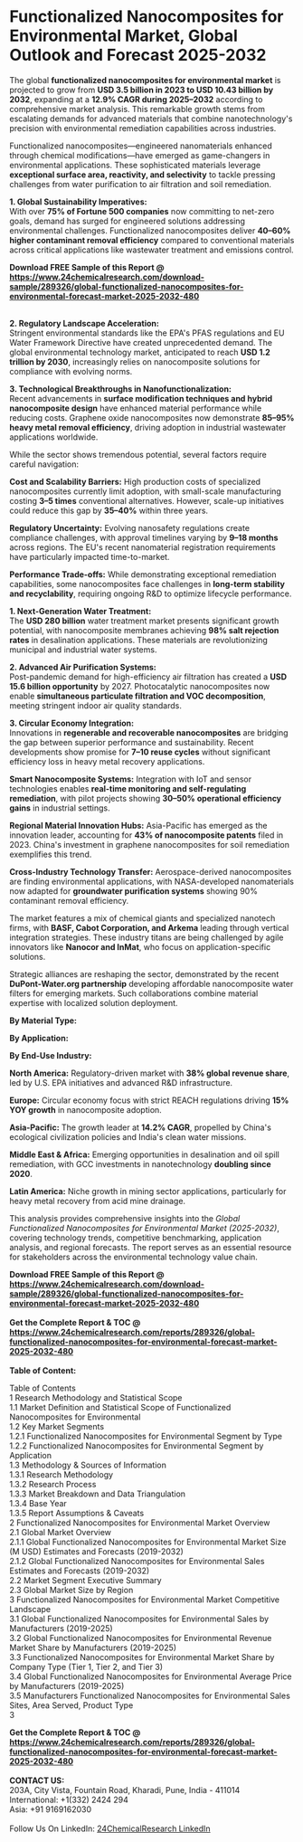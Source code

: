 <h1>Functionalized Nanocomposites for Environmental Market, Global Outlook and Forecast 2025-2032</h1><p>The global <strong>functionalized nanocomposites for environmental market</strong> is projected to grow from <strong>USD 3.5 billion in 2023 to USD 10.43 billion by 2032</strong>, expanding at a <strong>12.9% CAGR during 2025–2032</strong> according to comprehensive market analysis. This remarkable growth stems from escalating demands for advanced materials that combine nanotechnology's precision with environmental remediation capabilities across industries.</p><p>Functionalized nanocomposites—engineered nanomaterials enhanced through chemical modifications—have emerged as game-changers in environmental applications. These sophisticated materials leverage <strong>exceptional surface area, reactivity, and selectivity</strong> to tackle pressing challenges from water purification to air filtration and soil remediation.</p><p><strong>1. Global Sustainability Imperatives:</strong><br>
With over <strong>75% of Fortune 500 companies</strong> now committing to net-zero goals, demand has surged for engineered solutions addressing environmental challenges. Functionalized nanocomposites deliver <strong>40–60% higher contaminant removal efficiency</strong> compared to conventional materials across critical applications like wastewater treatment and emissions control.</p><div><b>Download FREE Sample of this Report @ 
            <a href="https://www.24chemicalresearch.com/download-sample/289326/global-functionalized-nanocomposites-for-environmental-forecast-market-2025-2032-480">
            https://www.24chemicalresearch.com/download-sample/289326/global-functionalized-nanocomposites-for-environmental-forecast-market-2025-2032-480</a></b></div><br><p><strong>2. Regulatory Landscape Acceleration:</strong><br>
Stringent environmental standards like the EPA's PFAS regulations and EU Water Framework Directive have created unprecedented demand. The global environmental technology market, anticipated to reach <strong>USD 1.2 trillion by 2030</strong>, increasingly relies on nanocomposite solutions for compliance with evolving norms.</p><p><strong>3. Technological Breakthroughs in Nanofunctionalization:</strong><br>
Recent advancements in <strong>surface modification techniques and hybrid nanocomposite design</strong> have enhanced material performance while reducing costs. Graphene oxide nanocomposites now demonstrate <strong>85–95% heavy metal removal efficiency</strong>, driving adoption in industrial wastewater applications worldwide.</p><p>While the sector shows tremendous potential, several factors require careful navigation:</p><p><strong>Cost and Scalability Barriers:</strong> High production costs of specialized nanocomposites currently limit adoption, with small-scale manufacturing costing <strong>3–5 times</strong> conventional alternatives. However, scale-up initiatives could reduce this gap by <strong>35–40%</strong> within three years.</p><p><strong>Regulatory Uncertainty:</strong> Evolving nanosafety regulations create compliance challenges, with approval timelines varying by <strong>9–18 months</strong> across regions. The EU's recent nanomaterial registration requirements have particularly impacted time-to-market.</p><p><strong>Performance Trade-offs:</strong> While demonstrating exceptional remediation capabilities, some nanocomposites face challenges in <strong>long-term stability and recyclability</strong>, requiring ongoing R&amp;D to optimize lifecycle performance.</p><p><strong>1. Next-Generation Water Treatment:</strong><br>
The <strong>USD 280 billion</strong> water treatment market presents significant growth potential, with nanocomposite membranes achieving <strong>98% salt rejection rates</strong> in desalination applications. These materials are revolutionizing municipal and industrial water systems.</p><p><strong>2. Advanced Air Purification Systems:</strong><br>
Post-pandemic demand for high-efficiency air filtration has created a <strong>USD 15.6 billion opportunity</strong> by 2027. Photocatalytic nanocomposites now enable <strong>simultaneous particulate filtration and VOC decomposition</strong>, meeting stringent indoor air quality standards.</p><p><strong>3. Circular Economy Integration:</strong><br>
Innovations in <strong>regenerable and recoverable nanocomposites</strong> are bridging the gap between superior performance and sustainability. Recent developments show promise for <strong>7–10 reuse cycles</strong> without significant efficiency loss in heavy metal recovery applications.</p><p><strong>Smart Nanocomposite Systems:</strong> Integration with IoT and sensor technologies enables <strong>real-time monitoring and self-regulating remediation</strong>, with pilot projects showing <strong>30–50% operational efficiency gains</strong> in industrial settings.</p><p><strong>Regional Material Innovation Hubs:</strong> Asia-Pacific has emerged as the innovation leader, accounting for <strong>43% of nanocomposite patents</strong> filed in 2023. China's investment in graphene nanocomposites for soil remediation exemplifies this trend.</p><p><strong>Cross-Industry Technology Transfer:</strong> Aerospace-derived nanocomposites are finding environmental applications, with NASA-developed nanomaterials now adapted for <strong>groundwater purification systems</strong> showing 90% contaminant removal efficiency.</p><p>The market features a mix of chemical giants and specialized nanotech firms, with <strong>BASF, Cabot Corporation, and Arkema</strong> leading through vertical integration strategies. These industry titans are being challenged by agile innovators like <strong>Nanocor and InMat</strong>, who focus on application-specific solutions.</p><p>Strategic alliances are reshaping the sector, demonstrated by the recent <strong>DuPont-Water.org partnership</strong> developing affordable nanocomposite water filters for emerging markets. Such collaborations combine material expertise with localized solution deployment.</p><p><strong>By Material Type:</strong></p><p><strong>By Application:</strong></p><p><strong>By End-Use Industry:</strong></p><p><strong>North America:</strong> Regulatory-driven market with <strong>38% global revenue share</strong>, led by U.S. EPA initiatives and advanced R&amp;D infrastructure.</p><p><strong>Europe:</strong> Circular economy focus with strict REACH regulations driving <strong>15% YOY growth</strong> in nanocomposite adoption.</p><p><strong>Asia-Pacific:</strong> The growth leader at <strong>14.2% CAGR</strong>, propelled by China's ecological civilization policies and India's clean water missions.</p><p><strong>Middle East &amp; Africa:</strong> Emerging opportunities in desalination and oil spill remediation, with GCC investments in nanotechnology <strong>doubling since 2020</strong>.</p><p><strong>Latin America:</strong> Niche growth in mining sector applications, particularly for heavy metal recovery from acid mine drainage.</p><p>This analysis provides comprehensive insights into the <em>Global Functionalized Nanocomposites for Environmental Market (2025-2032)</em>, covering technology trends, competitive benchmarking, application analysis, and regional forecasts. The report serves as an essential resource for stakeholders across the environmental technology value chain.</p><div><b>Download FREE Sample of this Report @ 
            <a href="https://www.24chemicalresearch.com/download-sample/289326/global-functionalized-nanocomposites-for-environmental-forecast-market-2025-2032-480">
            https://www.24chemicalresearch.com/download-sample/289326/global-functionalized-nanocomposites-for-environmental-forecast-market-2025-2032-480</a></b></div><br><div><b>Get the Complete Report & TOC @ 
            <a href="https://www.24chemicalresearch.com/reports/289326/global-functionalized-nanocomposites-for-environmental-forecast-market-2025-2032-480">
            https://www.24chemicalresearch.com/reports/289326/global-functionalized-nanocomposites-for-environmental-forecast-market-2025-2032-480</a></b></div><br>
            <b>Table of Content:</b><p>Table of Contents<br />
1 Research Methodology and Statistical Scope<br />
1.1 Market Definition and Statistical Scope of Functionalized Nanocomposites for Environmental<br />
1.2 Key Market Segments<br />
1.2.1 Functionalized Nanocomposites for Environmental Segment by Type<br />
1.2.2 Functionalized Nanocomposites for Environmental Segment by Application<br />
1.3 Methodology & Sources of Information<br />
1.3.1 Research Methodology<br />
1.3.2 Research Process<br />
1.3.3 Market Breakdown and Data Triangulation<br />
1.3.4 Base Year<br />
1.3.5 Report Assumptions & Caveats<br />
2 Functionalized Nanocomposites for Environmental Market Overview<br />
2.1 Global Market Overview<br />
2.1.1 Global Functionalized Nanocomposites for Environmental Market Size (M USD) Estimates and Forecasts (2019-2032)<br />
2.1.2 Global Functionalized Nanocomposites for Environmental Sales Estimates and Forecasts (2019-2032)<br />
2.2 Market Segment Executive Summary<br />
2.3 Global Market Size by Region<br />
3 Functionalized Nanocomposites for Environmental Market Competitive Landscape<br />
3.1 Global Functionalized Nanocomposites for Environmental Sales by Manufacturers (2019-2025)<br />
3.2 Global Functionalized Nanocomposites for Environmental Revenue Market Share by Manufacturers (2019-2025)<br />
3.3 Functionalized Nanocomposites for Environmental Market Share by Company Type (Tier 1, Tier 2, and Tier 3)<br />
3.4 Global Functionalized Nanocomposites for Environmental Average Price by Manufacturers (2019-2025)<br />
3.5 Manufacturers Functionalized Nanocomposites for Environmental Sales Sites, Area Served, Product Type<br />
3</p><div><b>Get the Complete Report & TOC @ 
            <a href="https://www.24chemicalresearch.com/reports/289326/global-functionalized-nanocomposites-for-environmental-forecast-market-2025-2032-480">
            https://www.24chemicalresearch.com/reports/289326/global-functionalized-nanocomposites-for-environmental-forecast-market-2025-2032-480</a></b></div><br><b>CONTACT US:</b><br>
            203A, City Vista, Fountain Road, Kharadi, Pune, India - 411014<br>
            International: +1(332) 2424 294<br>
            Asia: +91 9169162030 <br><br>
            Follow Us On LinkedIn: <a href="https://www.linkedin.com/company/24chemicalresearch/">24ChemicalResearch LinkedIn</a>